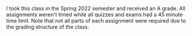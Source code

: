 I took this class in the Spring 2022 semester and received an A grade. All assignments weren't timed while all quizzes and exams had a 45 minute time limit. Note that not all parts of each assignment were required due to the grading structure of the class.
